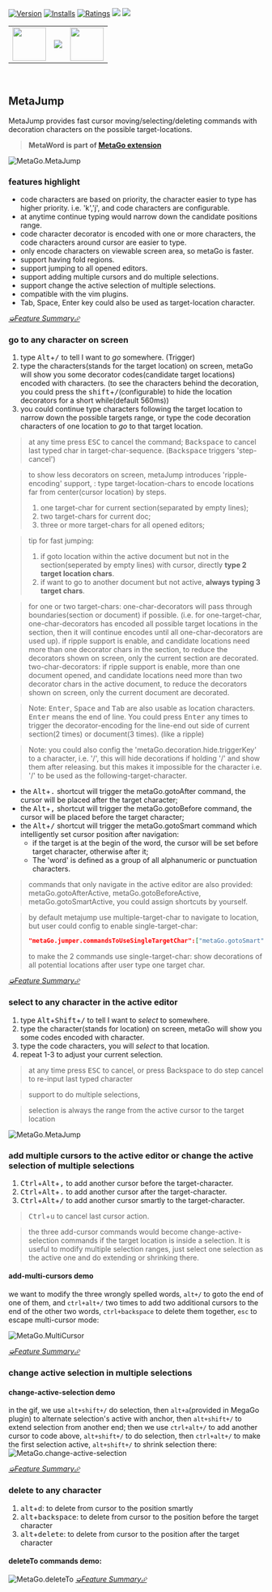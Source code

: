 [![Version](https://vsmarketplacebadge.apphb.com/version/metaseed.metajump.svg)](https://marketplace.visualstudio.com/items?itemName=metaseed.metajump)
[![Installs](https://vsmarketplacebadge.apphb.com/installs/metaseed.metajump.svg)](https://marketplace.visualstudio.com/items?itemName=metaseed.metajump)
[![Ratings](https://vsmarketplacebadge.apphb.com/rating/metaseed.metajump.svg)](https://marketplace.visualstudio.com/items?itemName=metaseed.metajump)
[![](https://img.shields.io/badge/TWITTER-%40metaseed-blue.svg?logo=twitter&style=flat)](https://twitter.com/metaseed)
[![](https://img.shields.io/badge/gitter-join_chat-1dce73.svg?style=flat&logo=gitter-white)](https://gitter.im/vscode-metago/community)

<table align="center" width="68%" border="0">
  <tr>
    <td>
      <a href="https://github.com/sponsors/metasong">
          <img src="https://github.com/metaseed/metaGo/blob/master/donate/githubSponsors.png?raw=true" style="height: 66px;" />
      </a>
    </td>
    <td>
      <a href="https://www.paypal.com/cgi-bin/webscr?cmd=_donations&business=P9GXHBAAHPBMN&item_name=metago+dev&currency_code=USD&source=url">
          <img src="https://www.paypalobjects.com/en_US/i/btn/btn_donateCC_LG.gif"/>
      </a>
      <br>
    </td>
    <td>
      <a href="https://github.com/metaseed/metaGo/blob/master/donate/index.md">
          <img src="https://github.com/metaseed/metaGo/blob/master/donate/scan.png?raw=true" style="height: 66px;"/>
      </a>
    </td>
  </tr>
</table>
<br>

## MetaJump
MetaJump provides fast cursor moving/selecting/deleting commands with decoration characters on the possible target-locations.

> **MetaWord is part of [MetaGo extension](https://marketplace.visualstudio.com/items?itemName=metaseed.metago)**

![MetaGo.MetaJump](https://github.com/metaseed/metaGo/blob/master/src/metaJump/images/metaJump.gif?raw=true)

### features highlight
* code characters are based on priority, the character easier to type has higher priority. i.e. 'k','j', and code characters are configurable.
* at anytime continue typing would narrow down the candidate positions range.
* code character decorator is encoded with one or more characters, the code characters around cursor are easier to type.
* only encode characters on viewable screen area, so metaGo is faster.
* support having fold regions.
* support jumping to all opened editors.
* support adding multiple cursors and do multiple selections.
* support change the active selection of multiple selections.
* compatible with the vim plugins.
* Tab, Space, Enter key could also be used as target-location character.

[*➭Feature Summary⮵*](https://github.com/metaseed/metaGo/blob/master/README.md#features-summary)

### go to any character on screen
1. type <kbd>Alt</kbd>+<kbd>/</kbd> to tell I want to *go* somewhere. (Trigger)
2. type the characters(stands for the target location) on screen, metaGo will show you some decorator codes(candidate target locations) encoded with characters. (to see the characters behind the decoration, you could press the <kbd>shift</kbd>+<kbd>/</kbd>(configurable) to hide the location decorators for a short while(default 560ms))
3. you could continue type characters following the target location to narrow down the possible targets range, or type the code decoration characters of one location to *go* to that target location.

> at any time press <kbd>ESC</kbd> to cancel the command; <kbd>Backspace</kbd> to cancel last typed char in target-char-sequence. (<kbd>Backspace</kbd> triggers 'step-cancel')    

> to show less decorators on screen, metaJump introduces 'ripple-encoding' support, : type target-location-chars to encode locations far from center(cursor location) by steps.
> 1. one target-char for current section(separated by empty lines);
> 1. two target-chars for current doc;
> 1. three or more target-chars for all opened editors;

> tip for fast jumping:
> 1. if goto location within the active document but not in the section(seperated by empty lines) with cursor, directly **type 2 target location chars**.
> 1. if want to go to another document but not active, **always typing 3 target chars**.

> 
> for one or two target-chars:
> one-char-decorators will pass through boundaries(section or document) if possible. (i.e. for one-target-char, one-char-decorators has encoded all possible target locations in the section, then it will continue encodes until all one-char-decorators are used up). if ripple support is enable, and candidate locations need more than one decorator chars in the section, to reduce the decorators shown on screen, only the current section are decorated.
> two-char-decorators: if ripple support is enable, more than one document opened, and candidate locations need more than two decorator chars in the active document, to reduce the decorators shown on screen, only the current document are decorated.

> Note: <kbd>Enter</kbd>, <kbd>Space</kbd> and <kbd>Tab</kbd> are also usable as location characters. <kbd>Enter</kbd> means the end of line. You could press <kbd>Enter</kbd> any times to trigger the decorator-encoding for the line-end out side of current section(2 times) or document(3 times). (like a ripple)

> Note: you could also config the 'metaGo.decoration.hide.triggerKey' to a character, i.e. '/', this will hide decorations if holding '/' and show them after releasing.
> but this makes it impossible for the character i.e. '/' to be used as the following-target-character.

* the <kbd>Alt</kbd>+<kbd>.</kbd> shortcut will trigger the metaGo.gotoAfter command, the cursor will be placed after the target character;    
* the <kbd>Alt</kbd>+<kbd>,</kbd> shortcut will trigger the metaGo.gotoBefore command, the cursor will be placed before the target character;
* the <kbd>Alt</kbd>+<kbd>/</kbd> shortcut will trigger the metaGo.gotoSmart command which intelligently set cursor position after navigation:
    * if the target is at the begin of the word, the cursor will be set before target character, otherwise after it;
    * The 'word' is defined as a group of all alphanumeric or punctuation characters.

> commands that only navigate in the active editor are also provided: metaGo.gotoAfterActive, metaGo.gotoBeforeActive, metaGo.gotoSmartActive, you could assign shortcuts by yourself.

> by default metajump use multiple-target-char to navigate to location, but user could config to enable single-target-char:
> ```json
> "metaGo.jumper.commandsToUseSingleTargetChar":["metaGo.gotoSmart", "metaGo.selectSmart"]
> ```
> to make the 2 commands use single-target-char: show decorations of all potential locations after user type one target char.

[*➭Feature Summary⮵*](https://github.com/metaseed/metaGo/blob/master/README.md#features-summary)

### select to any character in the active editor
1. type <kbd>Alt</kbd>+<kbd>Shift</kbd>+<kbd>/</kbd> to tell I want to *select* to somewhere.
2. type the character(stands for location) on screen, metaGo will show you some codes encoded with character.
3. type the code characters, you will *select* to that location.
4. repeat 1-3 to adjust your current selection.
> at any time press <kbd>ESC</kbd> to cancel, or press <kdb>Backspace</kbd> to do step cancel to re-input last typed character

> support to do multiple selections,

> selection is always the range from the active cursor to the target location

![MetaGo.MetaJump](https://github.com/metaseed/metaGo/blob/master/src/metaJump/images/metago.jump.gif?raw=true)

### add multiple cursors to the active editor or change the active selection of multiple selections
1. <kbd>Ctrl</kbd>+<kbd>Alt</kbd>+<kbd>,</kbd> to add another cursor before the target-character.
1. <kbd>Ctrl</kbd>+<kbd>Alt</kbd>+<kbd>.</kbd> to add another cursor after the target-character.
1. <kbd>Ctrl</kbd>+<kbd>Alt</kbd>+<kbd>/</kbd> to add another cursor smartly to the target-character.

> <kbd>Ctrl</kbd>+<kbd>u</kbd> to cancel last cursor action.  

> the three add-cursor commands would become change-active-selection commands if the target location is inside a selection. It is useful to modify multiple selection ranges, just select one selection as the active one and do extending or shrinking there.

#### add-multi-cursors demo
we want to modify the three wrongly spelled words, `alt+/` to goto the end of one of them, and `ctrl+alt+/` two times to add two additional cursors to the end of the other two words, `ctrl+backspace` to delete them together, `esc` to escape multi-cursor mode:

![MetaGo.MultiCursor](https://github.com/metaseed/metaGo/blob/master/src/metaJump/images/metago.multiCursor.gif?raw=true)


[*➭Feature Summary⮵*](https://github.com/metaseed/metaGo/blob/master/README.md#features-summary)

### change active selection in multiple selections
#### change-active-selection demo
in the gif, we use `alt+shift+/` do selection, then `alt+a`(provided in MegaGo plugin) to alternate selection's active with anchor, then `alt+shift+/` to extend selection from another end; then we use `ctrl+alt+/` to add another cursor to code above, `alt+shift+/` to do selection, then `ctrl+alt+/` to make the first selection active, `alt+shift+/` to shrink selection there:
![MetaGo.change-active-selection](https://github.com/metaseed/metaGo/blob/master/src/metaJump/images/metago.change-active-selection.gif?raw=true)

[*➭Feature Summary⮵*](https://github.com/metaseed/metaGo/blob/master/README.md#features-summary)

### delete to any character
 1. <kbd>alt</kbd>+<kbd>d</kbd>: to delete from cursor to the position smartly
 1. <kbd>alt</kbd>+<kbd>backspace</kbd>: to delete from cursor to the position before the target character
 1. <kbd>alt</kbd>+<kbd>delete</kbd>: to delete from cursor to the position after the target character

#### deleteTo commands demo:
![MetaGo.deleteTo](https://github.com/metaseed/metaGo/blob/master/src/metaJump/images/deleteTo.gif?raw=true)
[*➭Feature Summary⮵*](https://github.com/metaseed/metaGo/blob/master/README.md#features-summary)
